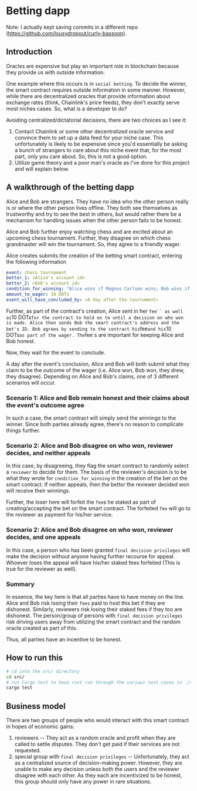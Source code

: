 # Betting dapp

Note: I actually kept saving commits in a different repo (https://github.com/lousydropout/curly-bassoon).

## Introduction

Oracles are expensive but play an important role in blockchain because they provide us with outside information.

One example where this occurs is in `social betting`.
To decide the winner, the smart contract requires outside information in some manner.
However, while there are decentralized oracles that provide information about exchange rates (think, Chainlink's price feeds),
they don't exactly serve most niches cases.
So, what is a developer to do?

Avoiding centralized/dictatorial decisions, there are two choices as I see it:
1. Contact Chainlink or some other decentralized oracle service and convince them to set up a data feed for your niche case. This unfortunately is likely to be expensive since you'd essentially be asking a bunch of strangers to care about this niche event that, for the most part, only you care about. So, this is not a good option.
2. Utilize game theory and a poor man's oracle as I've done for this project and will explain below.


## A walkthrough of the betting dapp

Alice and Bob are strangers.
They have no idea who the other person really is or where the other person lives offline.
They both see themselves as trustworthy and try to see the best in others, but would rather there be a mechanism for handling issues when the other person fails to be honest.

Alice and Bob further enjoy watching chess and are excited about an upcoming chess tournament.
Further, they disagree on which chess grandmaster will win the tournament.
So, they agree to a friendly wager.

Alice creates submits the creation of the betting smart contract, entering the following information
```yaml
event: chess tournament
bettor_1: <Alice's account id>
bettor_2: <Bob's account id>
condition_for_winning: "Alice wins if Magnus Carlsen wins; Bob wins if Hikaru Nakamura wins; they draw otherise"
amount_to_wager: 10 DOTs
event_will_have_concluded_by: <A day after the tournament>
```

Further, as part of the contract's creation, Alice sent in her `fee`` as well as`10 DOTs` for the contract to hold on to until a decision on who won is made.
Alice then sends Bob the smart contract's address and the bet's ID.
Bob agrees by sending to the contract his `fee` and his `10 DOTs` as part of the wager.
The `fee`s are important for keeping Alice and Bob honest.

Now, they wait for the event to conclude.

A day after the event's conclusion, Alice and Bob will both submit what they claim to be the outcome of the wager (i.e. Alice won, Bob won, they drew, they disagree). Depending on Alice and Bob's claims, one of 3 different scenarios will occur.

### Scenario 1: Alice and Bob remain honest and their claims about the event's outcome agree
In such a case, the smart contract will simply send the winnings to the winner.
Since both parties already agree, there's no reason to complicate things further.

### Scenario 2: Alice and Bob disagree on who won, reviewer decides, and neither appeals
In this case, by disagreeing, they flag the smart contract to randomly select a `reviewer` to decide for them.
The basis of the reviewer's decision is to be what they wrote for `condition_for_winning` in the creation of the bet on the smart contract.
If neither appeals, then the bettor the reviewer decided won will receive their winnings.

Further, the loser here will forfeit the `fee`s he staked as part of creating/accepting the bet on the smart contract.
The forfeited `fee` will go to the reviewer as payment for his/her service.

### Scenario 2: Alice and Bob disagree on who won, reviewer decides, and one appeals
In this case, a person who has been granted `final decision privileges` will make the decision without anyone having further recourse for appeal.
Whoever loses the appeal will have his/her staked fees forfeited (This is true for the reviewer as well).

### Summary
In essence, the key here is that all parties have to have money on the line.
Alice and Bob risk losing their `fees` paid to host this bet if they are dishonest.
Similarly, reviewers risk losing their staked fees if they too are dishonest.
The person/group of persons with `final decision privileges` risk driving users away from utilizing the smart contract and the random oracle created as part of this.

Thus, all parties have an incentive to be honest.


## How to run this

```bash
# cd into the src/ directory
cd src/
# run Cargo test to have rust run through the various test cases in ./src/lib.rs
cargo test
```

## Business model

There are two groups of people who would interact with this smart contract in hopes of economic gains:
1. reviewers -- They act as a random oracle and profit when they are called to settle disputes. They don't get paid if their services are not requested.
2. special group with `final decision privileges` -- Unfortunately, they act as a centralized source of decision-making power. However, they are unable to make any decision unless both the users and the reviewer disagree with each other. As they each are incentivized to be honest, this group should only have any power in rare situations.